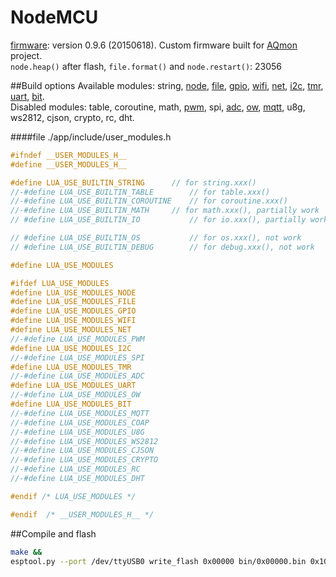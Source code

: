 # NodeMCU
[firmware][]: version 0.9.6 (20150618). Custom firmware built for [AQmon][] project.<br/>
`node.heap()` after flash, `file.format()` and `node.restart()`: 23056

[firmware]: https://github.com/nodemcu/nodemcu-firmware
[AQmon]:   https://github.com/avaldebe/AQmon

##Build options
Available modules:
string, [node][], [file][], [gpio][], [wifi][], [net][],
[i2c][], [tmr][], [uart][], [bit][].<br/>
Disabled modules: table, coroutine, math,
[pwm][], spi, [adc][], [ow][], [mqtt][], u8g, ws2812, cjson,
crypto, rc, dht.<br/>

[node]: http://www.nodemcu.com/docs/node-module
[file]: http://www.nodemcu.com/docs/file-module
[gpio]: http://www.nodemcu.com/docs/gpio-module
[wifi]: http://www.nodemcu.com/docs/wifi-module
[net]:  http://www.nodemcu.com/docs/net-module
[i2c]:  http://www.nodemcu.com/docs/i2c-module
[tmr]:  http://www.nodemcu.com/docs/timer-module
[adc]:  http://www.nodemcu.com/docs/adc-module
[uart]: http://www.nodemcu.com/docs/uart-module
[bit]:  http://www.nodemcu.com/docs/bit-module
[pwm]:  http://www.nodemcu.com/docs/pwm-module
[ow]:   http://www.nodemcu.com/docs/onewire-module
[mqtt]: http://www.nodemcu.com/docs/mqtt-module

####file ./app/include/user_modules.h
```c
#ifndef __USER_MODULES_H__
#define __USER_MODULES_H__

#define LUA_USE_BUILTIN_STRING		// for string.xxx()
//-#define LUA_USE_BUILTIN_TABLE		// for table.xxx()
//-#define LUA_USE_BUILTIN_COROUTINE	// for coroutine.xxx()
//-#define LUA_USE_BUILTIN_MATH		// for math.xxx(), partially work
// #define LUA_USE_BUILTIN_IO 			// for io.xxx(), partially work

// #define LUA_USE_BUILTIN_OS			// for os.xxx(), not work
// #define LUA_USE_BUILTIN_DEBUG		// for debug.xxx(), not work

#define LUA_USE_MODULES

#ifdef LUA_USE_MODULES
#define LUA_USE_MODULES_NODE
#define LUA_USE_MODULES_FILE
#define LUA_USE_MODULES_GPIO
#define LUA_USE_MODULES_WIFI
#define LUA_USE_MODULES_NET
//-#define LUA_USE_MODULES_PWM
#define LUA_USE_MODULES_I2C
//-#define LUA_USE_MODULES_SPI
#define LUA_USE_MODULES_TMR
//-#define LUA_USE_MODULES_ADC
#define LUA_USE_MODULES_UART
//-#define LUA_USE_MODULES_OW
#define LUA_USE_MODULES_BIT
//-#define LUA_USE_MODULES_MQTT
//-#define LUA_USE_MODULES_COAP
//-#define LUA_USE_MODULES_U8G
//-#define LUA_USE_MODULES_WS2812
//-#define LUA_USE_MODULES_CJSON
//-#define LUA_USE_MODULES_CRYPTO
//-#define LUA_USE_MODULES_RC
//-#define LUA_USE_MODULES_DHT

#endif /* LUA_USE_MODULES */

#endif	/* __USER_MODULES_H__ */
```

##Compile and flash

```sh
make &&
esptool.py --port /dev/ttyUSB0 write_flash 0x00000 bin/0x00000.bin 0x10000 bin/0x10000.bin
```
